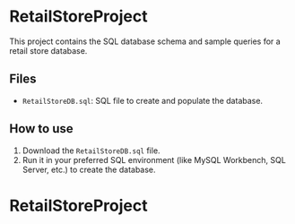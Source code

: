 # RetailStoreProject

This project contains the SQL database schema and sample queries for a retail store database.

## Files
- `RetailStoreDB.sql`: SQL file to create and populate the database.

## How to use
1. Download the `RetailStoreDB.sql` file.
2. Run it in your preferred SQL environment (like MySQL Workbench, SQL Server, etc.) to create the database.
# RetailStoreProject
